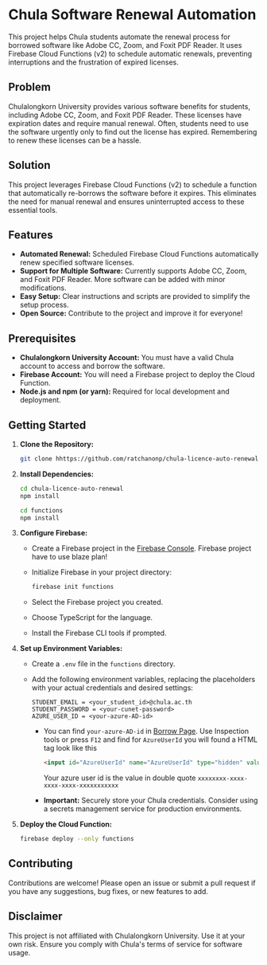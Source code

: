 # Chula Software Renewal Automation

This project helps Chula students automate the renewal process for borrowed software like Adobe CC, Zoom, and Foxit PDF Reader.  It uses Firebase Cloud Functions (v2) to schedule automatic renewals, preventing interruptions and the frustration of expired licenses.

## Problem

Chulalongkorn University provides various software benefits for students, including Adobe CC, Zoom, and Foxit PDF Reader. These licenses have expiration dates and require manual renewal.  Often, students need to use the software urgently only to find out the license has expired. Remembering to renew these licenses can be a hassle.

## Solution

This project leverages Firebase Cloud Functions (v2) to schedule a function that automatically re-borrows the software before it expires. This eliminates the need for manual renewal and ensures uninterrupted access to these essential tools.

## Features

* **Automated Renewal:** Scheduled Firebase Cloud Functions automatically renew specified software licenses.
* **Support for Multiple Software:** Currently supports Adobe CC, Zoom, and Foxit PDF Reader.  More software can be added with minor modifications.
* **Easy Setup:**  Clear instructions and scripts are provided to simplify the setup process.
* **Open Source:** Contribute to the project and improve it for everyone!

## Prerequisites

* **Chulalongkorn University Account:**  You must have a valid Chula account to access and borrow the software.
* **Firebase Account:** You will need a Firebase project to deploy the Cloud Function.
* **Node.js and npm (or yarn):** Required for local development and deployment.

## Getting Started

1. **Clone the Repository:**

   ```bash
   git clone hhttps://github.com/ratchanonp/chula-licence-auto-renewal.git
   ```

2. **Install Dependencies:**

   ```bash
   cd chula-licence-auto-renewal
   npm install

   cd functions
   npm install
   ```

3. **Configure Firebase:**
   * Create a Firebase project in the [Firebase Console](https://console.firebase.google.com/). Firebase project have to use blaze plan!
   * Initialize Firebase in your project directory:

     ```bash
     firebase init functions
     ```

   * Select the Firebase project you created.
   * Choose TypeScript for the language.
   * Install the Firebase CLI tools if prompted.

4. **Set up Environment Variables:**
   * Create a `.env` file in the `functions` directory.
   * Add the following environment variables, replacing the placeholders with your actual credentials and desired settings:

     ```
     STUDENT_EMAIL = <your_student_id>@chula.ac.th
     STUDENT_PASSWORD = <your-cunet-password>
     AZURE_USER_ID = <your-azure-AD-id>
     ```

     * You can find `your-azure-AD-id` in [Borrow Page](https://licenseportal.it.chula.ac.th/Home/Borrow). Use Inspection tools or press `F12` and find for `AzureUserId` you will found a HTML tag look like this

        ```HTML
        <input id="AzureUserId" name="AzureUserId" type="hidden" value="xxxxxxxx-xxxx-xxxx-xxxx-xxxxxxxxxxx">
        ```

        Your azure user id is the value in double quote `xxxxxxxx-xxxx-xxxx-xxxx-xxxxxxxxxxx`
     * **Important:** Securely store your Chula credentials.  Consider using a secrets management service for production environments.

5. **Deploy the Cloud Function:**

   ```bash
   firebase deploy --only functions
   ```

## Contributing

Contributions are welcome! Please open an issue or submit a pull request if you have any suggestions, bug fixes, or new features to add.

## Disclaimer

This project is not affiliated with Chulalongkorn University. Use it at your own risk.  Ensure you comply with Chula's terms of service for software usage.
